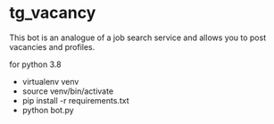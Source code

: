 # tg_vacancy

This bot is an analogue of a job search service and allows you to post vacancies and profiles.

for python 3.8

- virtualenv venv
- source venv/bin/activate
- pip install -r requirements.txt
- python bot.py

